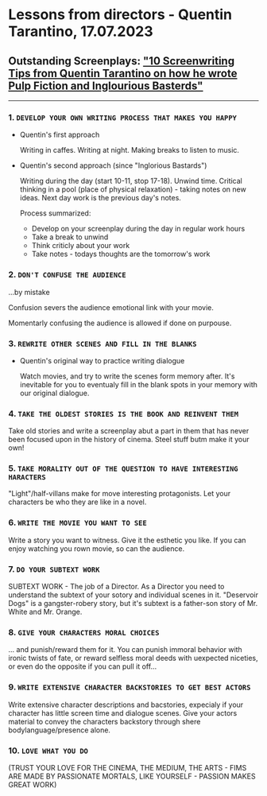 # Lessons from directors - Quentin Tarantino, 17.07.2023

## Outstanding Screenplays: ["10 Screenwriting Tips from Quentin Tarantino on how he wrote Pulp Fiction and Inglourious Basterds"](https://www.youtube.com/watch?v=WSpqFn5TRCk)

---

### 1. `DEVELOP YOUR OWN WRITING PROCESS THAT MAKES YOU HAPPY`

* Quentin's first approach

    Writing in caffes. Writing at night. Making breaks to listen to music.

* Quentin's second approach (since "Inglorious Bastards")

    Writing during the day (start 10-11, stop 17-18). Unwind time. Critical thinking in a pool (place of physical relaxation) - taking notes on new ideas. Next day work is the previous day's notes.

    Process summarized:

  * Develop on your screenplay during the day in regular work hours 
  * Take a break to unwind
  * Think criticly about your work
  * Take notes - todays thoughts are the tomorrow's work

### 2. `DON'T CONFUSE THE AUDIENCE`

...by mistake

Confusion severs the audience emotional link with your movie.

Momentarly confusing the audience is allowed if done on purpouse.

### 3. `REWRITE OTHER SCENES AND FILL IN THE BLANKS`

* Quentin's original way to practice writing dialogue

    Watch movies, and try to write the scenes form memory after.
    It's inevitable for you to eventualy fill in the blank spots in your memory with our original dialogue. 

### 4. `TAKE THE OLDEST STORIES IS THE BOOK AND REINVENT THEM`

Take old stories and write a screenplay abut a part in them that has never been focused upon in the history of cinema. Steel stuff butm make it your own!

### 5. `TAKE MORALITY OUT OF THE QUESTION TO HAVE INTERESTING HARACTERS`

"Light"/half-villans make for move interesting protagonists.
Let your characters be who they are like in a novel.

### 6. `WRITE THE MOVIE YOU WANT TO SEE`

Write a story you want to witness. Give it the esthetic you like. If you can enjoy watching you rown movie, so can the audience.

### 7. `DO YOUR SUBTEXT WORK`

SUBTEXT WORK - The job of a Director.
As a Director you need to understand the subtext of your sotory and individual scenes in it. "Deservoir Dogs" is a gangster-robery story, but it's subtext is a father-son story of Mr. White and Mr. Orange.  

### 8. `GIVE YOUR CHARACTERS MORAL CHOICES`

... and punish/reward them for it. You can punish immoral behavior with ironic twists of fate, or reward selfless moral deeds with uexpected niceties, or even do the opposite if you can pull it off...

### 9. `WRITE EXTENSIVE CHARACTER BACKSTORIES TO GET BEST ACTORS`

Write extensive character descriptions and bacstories, expecialy if your character has little screen time and dialogue scenes. Give your actors material to convey the characters backstory through shere bodylanguage/presence alone.

### 10. `LOVE WHAT YOU DO`

(TRUST YOUR LOVE FOR THE CINEMA, THE MEDIUM, THE ARTS - FIMS ARE MADE BY PASSIONATE MORTALS, LIKE YOURSELF - PASSION MAKES GREAT WORK)
